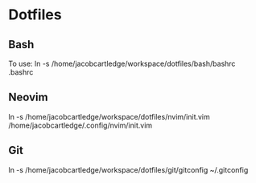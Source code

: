 # Dotfiles
## Bash
To use: ln -s /home/jacobcartledge/workspace/dotfiles/bash/bashrc .bashrc

## Neovim
ln -s /home/jacobcartledge/workspace/dotfiles/nvim/init.vim /home/jacobcartledge/.config/nvim/init.vim

## Git
ln -s /home/jacobcartledge/workspace/dotfiles/git/gitconfig ~/.gitconfig
